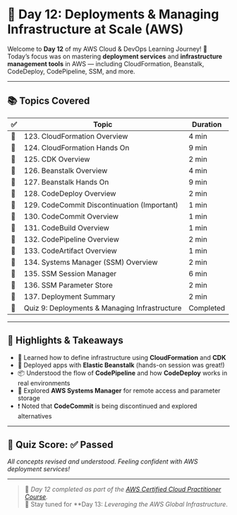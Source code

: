 # 📘 Day 12: Deployments & Managing Infrastructure at Scale (AWS)

Welcome to **Day 12** of my AWS Cloud & DevOps Learning Journey! 🚀  
Today’s focus was on mastering **deployment services** and **infrastructure management tools** in AWS — including CloudFormation, Beanstalk, CodeDeploy, CodePipeline, SSM, and more.

---

## 📚 Topics Covered

| ✅ | Topic                                         | Duration |
|-----|-----------------------------------------------|----------|
| 🔹 | 123. CloudFormation Overview                   | 4 min    |
| 🔹 | 124. CloudFormation Hands On                   | 9 min    |
| 🔹 | 125. CDK Overview                              | 2 min    |
| 🔹 | 126. Beanstalk Overview                        | 4 min    |
| 🔹 | 127. Beanstalk Hands On                        | 9 min    |
| 🔹 | 128. CodeDeploy Overview                       | 2 min    |
| 🔹 | 129. CodeCommit Discontinuation (Important)    | 1 min    |
| 🔹 | 130. CodeCommit Overview                       | 1 min    |
| 🔹 | 131. CodeBuild Overview                        | 1 min    |
| 🔹 | 132. CodePipeline Overview                     | 2 min    |
| 🔹 | 133. CodeArtifact Overview                     | 1 min    |
| 🔹 | 134. Systems Manager (SSM) Overview            | 2 min    |
| 🔹 | 135. SSM Session Manager                       | 6 min    |
| 🔹 | 136. SSM Parameter Store                       | 2 min    |
| 🔹 | 137. Deployment Summary                        | 2 min    |
| 📘 | Quiz 9: Deployments & Managing Infrastructure  | Completed |

---

## 📌 Highlights & Takeaways

- 🔧 Learned how to define infrastructure using **CloudFormation** and **CDK**
- 🚀 Deployed apps with **Elastic Beanstalk** (hands-on session was great!)
- 📦 Understood the flow of **CodePipeline** and how **CodeDeploy** works in real environments
- 🔐 Explored **AWS Systems Manager** for remote access and parameter storage
- ❗ Noted that **CodeCommit** is being discontinued and explored alternatives

---

## 🧪 Quiz Score: ✅ Passed  
*All concepts revised and understood. Feeling confident with AWS deployment services!*

---

> 📅 *Day 12 completed as part of the [AWS Certified Cloud Practitioner Course](https://www.udemy.com/course/aws-certified-cloud-practitioner/).*  
> 🧠 Stay tuned for **Day 13: *Leveraging the AWS Global Infrastructure*.


